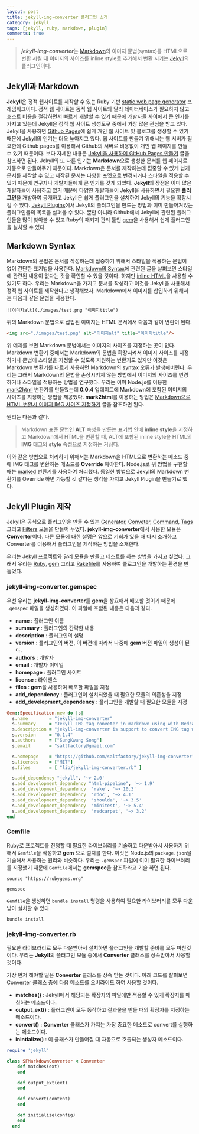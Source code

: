 ```yaml
---
layout: post
title: jekyll-img-converter 플러그인 소개
category: jekyll
tags: [jekyll, ruby, markdown, plugin]
comments: true
---
```


> ***jekyll-img-converter***는 [Markdown](http://daringfireball.net/projects/markdown/syntax)의 이미지  문법(syntax)를 HTML으로 변환 시킬 때  이미지의 사이즈를 inline style로 추가해서 변환 시키는 [Jekyll](http://jekyllrb.com)의 플러그인이다.

## Jekyll과 Markdown

**Jekyll**은 정적 웹사이트를 제작할 수 있는 Ruby 기반 [static web page generator](http://en.wikipedia.org/wiki/Static_web_page) 프레임워크이다. 정적 웹 사이트는 동적 웹 사이트와 달리 데이터베이스가 필요하지 않고 호스트 비용을 절감하면서 빠르게 개발할 수 있기 때문에 개발자들 사이에서 큰 인기를 가지고 있는데 Jekyll은 정적 웹 사이트 생성도구 중에서 가장 많은 관심을 받고 있다. Jekyll을 사용하면 [Github Pages](https://pages.github.com)에 쉽게 개인 웹 사이트 및 블로그를 생성할 수 있기 때문에 Jekyll의 인기는 더욱 높아지고 있다. 웹 사이트를 만들기 위해서는 웹 서버가 필요한데 Github pages를 이용해서 Github의 서버로 비용없이 개인 웹 페이지를 만들 수 있기 때문이다. 보다 자세한 내용은 [Jekyll을 사용하여 GitHub Pages 만들기](http://blog.saltfactory.net/256) 글을 참조하면 된다. Jekyll의 또 다른 인기는 **Markdown**으로 생성한 문서를 웹 페이지로 자동으로 만들어주기 때문이다. Markdown은 문서를 제작하는데 집중할 수 있게 쉽게 문서를 제작할 수 있고 제작된 문서는 다양한 포멧으로 변경되거나 스타일을 적용할 수 있기 때문에 연구자나 개발자들에게 큰 인기를 갖게 되었다. **Jekyll**의 장점은 이미 많은 개발자들이 사용하고 있기 때문에 다양한 개발자들이 Jekyll을 사용하면서 필요한 **플러그인**을 개발하여 공개하고 Jekyll은 쉽게 플러그인을 설치하여 Jekyll의 기능을 확장시킬 수 있다. [Jekyll Plugins](http://jekyllrb.com/docs/plugins/)에서 Jekyll의 플러그인을 만드는 방법과 이미 만들어져있는 플러그인들의 목록을 살펴볼 수 있다. 뿐만 아니라 Github에서 Jekyll에 관련된 플러그인들을 많이 찾아볼 수 있고 Ruby의 패키지 관리 툴인 [gem](https://rubygems.org)을 사용해서 쉽게 플러그인을 설치할 수 있다.

## Markdown Syntax

Markdown의 문법은 문서를 작성하는데 집중하기 위해서 스타일을 적용하는 문법이 없이 간단한 표기법을 사용한다. [Markdown의 Syntax](http://daringfireball.net/projects/markdown/syntax)에 관련된 글을 살펴보면 스타일에 관련된 내용이 없다는 것을 확인할 수 있을 것이다. 하지만 [inline HTML](http://daringfireball.net/projects/markdown/syntax#html)을 사용할 수 있기도 하다. 우리는 Markdown을 가지고 문서를 작성하고 이것을 Jekyll을 사용해서 정적 웹 사이트를 제작한다고 생각해보자. Markdown에서 이미지를 삽입하기 위해서는 다음과 같은 문법을 사용한다.

```
![이미지alt](./images/test.png "이미지title")
```

위의 Markdown 문법으로 삽입된 이미지는 HTML 문서에서 다음과 같이 변환이 된다.

```html
<img src="./images/test.png" alt="이미지alt" title="이미지title"/>
```

위 예제를 보면 Markdown 문법에서는 이미지의 사이즈를 지정하는 곳이 없다. Markdown 변환기 중에서는 Markdown의 문법을 확장시켜서 이미지 사이즈를 지정하거나 문법에 스타일을 지정할 수 있도록 지원하는 변환기도 있지만 이것은 Markdown 변환기를 다르게 사용하면 Markdown의 syntax 오류가 발생해버린다. 우리는 그래서 Markdown의 문법을 손상시키지 않는 방법에서 이미지의 사이즈를 변경하거나 스타일을 적용하는 방법을 연구했다. 우리는 이미 Node.js를 이용한 [mark2html](https://github.com/saltfactory/mark2html) 변환기를 만들었는데 **0.0.4** 업데이트에 Markdown에 포함된 이미지의 사이즈를 지정하는 방법을 제공했다. **mark2html**를 이용하는 방법은 [Markdown으로 HTML 변환시 이미지 IMG 사이즈 지정하기](http://blog.saltfactory.net/253) 글을 참조하면 된다.

원리는 다음과 같다.

> Markdown 표준 문법인 **ALT** 속성을 만든는 표기법 안에 **inline style**을 지정하고 Markdown에서 HTML을 변환할 때, ALT에 포함된 inline style을 HTML의 **IMG** 태그의 **style** 속성으로  지정하는 거싱다.

이와 같은 방법으로 처리하기 위해서는 Markdown을 HTML으로 변환하는 메소드 중에 IMG 태그를 변환하는 메소드를 **Override** 해야한다. Node.js로 위 방법을 구현할 때는 [marked](https://github.com/chjj/marked) 변환기를 사용하여 처리했다. 동일한 방법으로 Jekyll의 Markdown 변환기를 Override 하면 가능할 것 같다는 생각을 가지고 Jekyll Plugin을 만들기로 했다.

## Jekyll Plugin 제작

Jekyll은 공식으로 플러그인을 만들 수 있는 [Generator](http://jekyllrb.com/docs/plugins/#generators), [Conveter](http://jekyllrb.com/docs/plugins/#converters), [Command](http://jekyllrb.com/docs/plugins/#command), [Tags](http://jekyllrb.com/docs/plugins/#tags) 그리고 [Filters](http://jekyllrb.com/docs/plugins/#liquid-filters) 모듈을 만들어 두었다. **jekyll-img-converter**에서 사용한 모듈은 **Converter**이다. 다른 모듈에 대한 설명은 앞으로 기회가 있을 때 다시 소개하고 Converter를 이용해서 플러그인을 제작하는 방법을 소개한다.

우리는 Jekyll 프로젝트와 달리 모듈을 만들고 테스트를 하는 방법을 가지고 싶었다. 그래서 우리는 [Ruby](https://www.ruby-lang.org/en/), [gem](https://rubygems.org) 그리고 [Rakefile](http://ruby-doc.org/core-1.9.3/doc/rake/rakefile_rdoc.html)를 사용하여 플로그인을 개발하는 환경을 만들었다.

### jekyll-img-converter.gemspec 

우선 우리는  **jekyll-img-converter**를 **gem**을 상요해서 배포할 것이기 때문에 `.gemspec` 파일을 생성하였다. 이 파일에 포함된 내용은 다음과 같다.

- **name** : 플러그인 이름
- **summary** : 플러그인의 간략한 내용
- **description** : 플러그인의 설명
- **version** : 플러그인의 버전, 이 버전에 따라서 나중에 **gem** 버전 파일이 생성이 된다.
- **authors** : 개발자
- **email** : 개발자 이메일
- **homepage** : 플러그인 사이트
- **license** : 라이센스
- **files** : **gem**을 사용하여 배포할 파일을 지정
- **add_dependency** : 플러그인이 설치되었을 때 필요한 모듈의 의존성을 지정
- **add_development_dependency** : 플러그인을 개발할 때 필요한 모듈을 지정 

```ruby
Gem::Specification.new do |s|
  s.name        = "jekyll-img-converter"
  s.summary     = "Jekyll IMG tag conveter in markdown using with Redcarpet"
  s.description = "jekyll-img-converter is support to convert IMG tag with inline style from markdown using with Redcarpet"
  s.version     = "0.1.4"
  s.authors     = ["SungKwang Song"]
  s.email       = "saltfactory@gmail.com"

  s.homepage    = "https://github.com/saltfactory/jekyll-img-converter"
  s.licenses    = ["MIT"]
  s.files       = [ "lib/jekyll-img-converter.rb" ]

  s.add_dependency "jekyll", '~> 2.0'
  s.add_development_dependency "html-pipeline", '~> 1.9'
  s.add_development_dependency  'rake', '~> 10.3'
  s.add_development_dependency  'rdoc', '~> 4.1'
  s.add_development_dependency  'shoulda', '~> 3.5'
  s.add_development_dependency  'minitest', '~> 5.4'
  s.add_development_dependency  'redcarpet', '~> 3.2'
end

``` 

### Gemfile

Ruby로 프로젝트를 진행할 때 필요한 라이브러리를 기술하고 다운받아서 사용하기 위해서 `Gemfile`을 작성하고 **gem** 으로 설치를 한다. 이것은 Node.js의 `package.json`을 기술해서 사용하는 원리와 비슷하다. 우리는 `.gemspec` 파일에 이미 필요한 라이브러리를 지정했기 때문에 `Gemfile`에서는 **gemspec**을 참조하라고 기술 하면 된다.

```
source "https://rubygems.org"

gemspec
```

`Gemfile`을 생성하면 `bundle install` 명령을 사용하여 필요한 라이브러리를 모두 다운 받아 설치할 수 있다.

```
bundle install
```


### jekyll-img-converter.rb

필요한 라이브러리르 모두 다운받아서 설치하면 플러그인을 개발할 준비를 모두 마친것이다. 우리는 **Jekyll**의 플러그인 모듈 중에서 **Converter** 클래스를  상속받아서 사용할 것이다.

가장 먼저 해야할 일은 **Converter** 클래스를 상속 받는 것이다. 아래 코드를 살펴보면 Converter 클래스 중에 다음 메소드를 오버라이드 하여 사용할 것이다.

- **matches()** : Jekyll에서 해당되는 확장자의 파일에만 적용할 수 있게 확장자를 매칭하는 메소드이다.
- **output_ext()** : 플러그인이 모두 동작하고 결과물을 만들 때의 확장자를 지정하는 메소드이다.
- **convert()** : **Converter** 클래스가 가지는 가장 중요한 메소드로 convert를 실행하는 메소드이다.
- **inintialize()** : 이 클래스가 만들어질 때 자동으로 호출되는 생성자 메소드이다.

```ruby
require 'jekyll'

class SFMarkdownConverter < Converter
    def matches(ext)
    end

    def output_ext(ext)
    end

    def convert(content)
    end

    def initialize(config)
    end
  end
```























